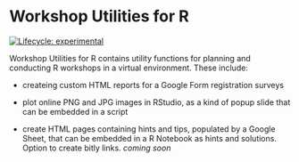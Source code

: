 
<!-- README.md is generated from README.Rmd. Edit this file, not that one -->

# Workshop Utilities for R

<!-- badges: start -->

[![Lifecycle:
experimental](https://img.shields.io/badge/lifecycle-experimental-orange.svg)](https://lifecycle.r-lib.org/articles/stages.html#experimental)
<!-- badges: end -->

Workshop Utilities for R contains utility functions for planning and
conducting R workshops in a virtual environment. These include:

-   createing custom HTML reports for a Google Form registration surveys

-   plot online PNG and JPG images in RStudio, as a kind of popup slide
    that can be embedded in a script

-   create HTML pages containing hints and tips, populated by a Google
    Sheet, that can be embedded in a R Notebook as hints and solutions.
    Option to create bitly links. *coming soon*
